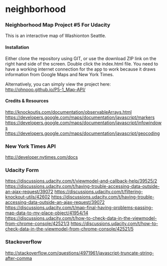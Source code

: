 # neighborhood

### Neighborhood Map Project #5 For Udacity

This is an interactive map of Washionton Seattle.

#### Installation

Either clone the repository using GIT, or use the download ZIP link on the right hand side of the screen. Double click the index.html file. You need to have a working internet connection for the app to work because it draws information from Google Maps and New York Times.

Alternatively, you can simply view the project here: http://ohnooo.github.io/P5-1_Map-API/

#### Credits & Resources
http://knockoutjs.com/documentation/observableArrays.html
https://developers.google.com/maps/documentation/javascript/markers
https://developers.google.com/maps/documentation/javascript/infowindows
https://developers.google.com/maps/documentation/javascript/geocoding

### New York Times API
http://developer.nytimes.com/docs

### Udacity Form
https://discussions.udacity.com/t/viewmodel-and-callback-help/39525/2
https://discussions.udacity.com/t/having-trouble-accessing-data-outside-an-ajax-request/39072
https://discussions.udacity.com/t/filtering-knockout-utils/42602
https://discussions.udacity.com/t/having-trouble-accessing-data-outside-an-ajax-request/39072
https://discussions.udacity.com/t/map-final-having-problems-passing-map-data-to-my-place-object/41954/14
https://discussions.udacity.com/t/how-to-check-data-in-the-viewmodel-from-chrome-console/42521/3
https://discussions.udacity.com/t/how-to-check-data-in-the-viewmodel-from-chrome-console/42521/5

### Stackoverflow
http://stackoverflow.com/questions/4971961/javascript-truncate-string-after-comma




